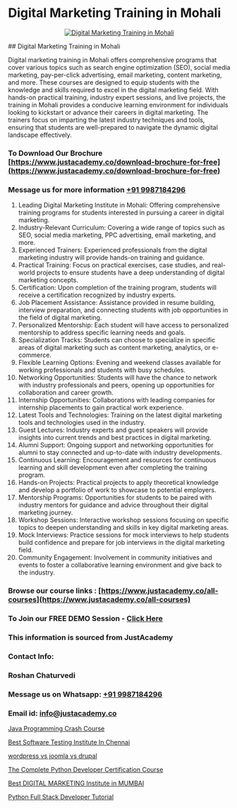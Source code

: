 # Digital Marketing Training in Mohali

<p align="center">
  <a href="https://justacademy.co/course-detail/digital-marketing">
    <img src="https://justacademy.co/storage2/course_image/1676636720_course_image.webp" alt="Digital Marketing Training in Mohali">
  </a>
</p>
## Digital Marketing Training in Mohali

Digital marketing training in Mohali offers comprehensive programs that cover various topics such as search engine optimization (SEO), social media marketing, pay-per-click advertising, email marketing, content marketing, and more. These courses are designed to equip students with the knowledge and skills required to excel in the digital marketing field. With hands-on practical training, industry expert sessions, and live projects, the training in Mohali provides a conducive learning environment for individuals looking to kickstart or advance their careers in digital marketing. The trainers focus on imparting the latest industry techniques and tools, ensuring that students are well-prepared to navigate the dynamic digital landscape effectively.
### To Download Our Brochure [https://www.justacademy.co/download-brochure-for-free](https://www.justacademy.co/download-brochure-for-free)
### Message us for more information [+91 9987184296](https://api.whatsapp.com/send?phone=919987184296)
1) Leading Digital Marketing Institute in Mohali: Offering comprehensive training programs for students interested in pursuing a career in digital marketing.
2) Industry-Relevant Curriculum: Covering a wide range of topics such as SEO, social media marketing, PPC advertising, email marketing, and more.
3) Experienced Trainers: Experienced professionals from the digital marketing industry will provide hands-on training and guidance.
4) Practical Training: Focus on practical exercises, case studies, and real-world projects to ensure students have a deep understanding of digital marketing concepts.
5) Certification: Upon completion of the training program, students will receive a certification recognized by industry experts.
6) Job Placement Assistance: Assistance provided in resume building, interview preparation, and connecting students with job opportunities in the field of digital marketing.
7) Personalized Mentorship: Each student will have access to personalized mentorship to address specific learning needs and goals.
8) Specialization Tracks: Students can choose to specialize in specific areas of digital marketing such as content marketing, analytics, or e-commerce.
9) Flexible Learning Options: Evening and weekend classes available for working professionals and students with busy schedules.
10) Networking Opportunities: Students will have the chance to network with industry professionals and peers, opening up opportunities for collaboration and career growth.
11) Internship Opportunities: Collaborations with leading companies for internship placements to gain practical work experience.
12) Latest Tools and Technologies: Training on the latest digital marketing tools and technologies used in the industry.
13) Guest Lectures: Industry experts and guest speakers will provide insights into current trends and best practices in digital marketing.
14) Alumni Support: Ongoing support and networking opportunities for alumni to stay connected and up-to-date with industry developments.
15) Continuous Learning: Encouragement and resources for continuous learning and skill development even after completing the training program.
16) Hands-on Projects: Practical projects to apply theoretical knowledge and develop a portfolio of work to showcase to potential employers.
17) Mentorship Programs: Opportunities for students to be paired with industry mentors for guidance and advice throughout their digital marketing journey.
18) Workshop Sessions: Interactive workshop sessions focusing on specific topics to deepen understanding and skills in key digital marketing areas.
19) Mock Interviews: Practice sessions for mock interviews to help students build confidence and prepare for job interviews in the digital marketing field.
20) Community Engagement: Involvement in community initiatives and events to foster a collaborative learning environment and give back to the industry.

### Browse our course links : [https://www.justacademy.co/all-courses](https://www.justacademy.co/all-courses) 
### To Join our FREE DEMO Session - [Click Here](https://www.justacademy.co/register-for-course-demo)


### This information is sourced from JustAcademy
### Contact Info:
### Roshan Chaturvedi
### Message us on Whatsapp: [+91 9987184296](https://api.whatsapp.com/send?phone=919987184296)
### Email id: [info@justacademy.co](mailto:info@justacademy.co)
                
[Java Programming Crash Course](https://www.linkedin.com/pulse/java-programming-crash-course-justacademy-thane-nx6lc/)

[Best Software Testing Institute In Chennai](https://www.linkedin.com/pulse/best-software-testing-institute-chennai-justacademy-delhi-ghemc/)

[wordpress vs joomla vs drupal](https://medium.com/@abhidnya.1068/wordpress-vs-joomla-vs-drupal-35f6e7d3a6c3)

[The Complete Python Developer Certification Course](https://medium.com/@ranepooja/the-complete-python-developer-certification-course-e0928386f811)

[Best DIGITAL MARKETING Institute in MUMBAI](https://justacademyin.github.io/justacademy/best-digital-marketing-institute-in-mumbai)

[Python Full Stack Developer Tutorial](https://justacademyin.github.io/justacademy/python-full-stack-developer-tutorial)

